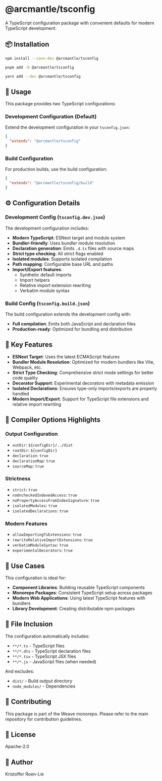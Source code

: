 # @arcmantle/tsconfig

A TypeScript configuration package with convenient defaults for modern TypeScript development.

## 📦 Installation

```bash
npm install --save-dev @arcmantle/tsconfig
```

```bash
pnpm add -D @arcmantle/tsconfig
```

```bash
yarn add --dev @arcmantle/tsconfig
```

## 🚀 Usage

This package provides two TypeScript configurations:

### Development Configuration (Default)

Extend the development configuration in your `tsconfig.json`:

```json
{
  "extends": "@arcmantle/tsconfig"
}
```

### Build Configuration

For production builds, use the build configuration:

```json
{
  "extends": "@arcmantle/tsconfig/build"
}
```

## ⚙️ Configuration Details

### Development Config (`tsconfig.dev.json`)

The development configuration includes:

- **Modern TypeScript**: ESNext target and module system
- **Bundler-friendly**: Uses bundler module resolution
- **Declaration generation**: Emits `.d.ts` files with source maps
- **Strict type checking**: All strict flags enabled
- **Isolated modules**: Supports isolated compilation
- **Path mapping**: Configurable base URL and paths
- **Import/Export features**:
  - Synthetic default imports
  - Import helpers
  - Relative import extension rewriting
  - Verbatim module syntax

### Build Config (`tsconfig.build.json`)

The build configuration extends the development config with:

- **Full compilation**: Emits both JavaScript and declaration files
- **Production-ready**: Optimized for bundling and distribution

## 🔧 Key Features

- **ESNext Target**: Uses the latest ECMAScript features
- **Bundler Module Resolution**: Optimized for modern bundlers like Vite, Webpack, etc.
- **Strict Type Checking**: Comprehensive strict mode settings for better code quality
- **Decorator Support**: Experimental decorators with metadata emission
- **Isolated Declarations**: Ensures type-only imports/exports are properly handled
- **Modern Import/Export**: Support for TypeScript file extensions and relative import rewriting

## 📝 Compiler Options Highlights

### Output Configuration

- `outDir`: `${configDir}/../dist`
- `rootDir`: `${configDir}`
- `declaration`: `true`
- `declarationMap`: `true`
- `sourceMap`: `true`

### Strictness

- `strict`: `true`
- `noUncheckedIndexedAccess`: `true`
- `noPropertyAccessFromIndexSignature`: `true`
- `isolatedModules`: `true`
- `isolatedDeclarations`: `true`

### Modern Features

- `allowImportingTsExtensions`: `true`
- `rewriteRelativeImportExtensions`: `true`
- `verbatimModuleSyntax`: `true`
- `experimentalDecorators`: `true`

## 🎯 Use Cases

This configuration is ideal for:

- **Component Libraries**: Building reusable TypeScript components
- **Monorepo Packages**: Consistent TypeScript setup across packages
- **Modern Web Applications**: Using latest TypeScript features with bundlers
- **Library Development**: Creating distributable npm packages

## 📁 File Inclusion

The configuration automatically includes:

- `**/*.ts` - TypeScript files
- `**/*.dts` - TypeScript declaration files
- `**/*.tsx` - TypeScript JSX files
- `**/*.js` - JavaScript files (when needed)

And excludes:

- `dist/` - Build output directory
- `node_modules/` - Dependencies

## 🤝 Contributing

This package is part of the Weave monorepo. Please refer to the main repository for contribution guidelines.

## 📄 License

Apache-2.0

## 👤 Author

Kristoffer Roen-Lie
